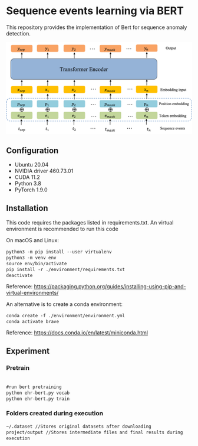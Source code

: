 # Sequence events learning via BERT

This repository provides the implementation of Bert for sequence anomaly detection. 

![alt](img/1Bert.png)

## Configuration
- Ubuntu 20.04
- NVIDIA driver 460.73.01 
- CUDA 11.2
- Python 3.8
- PyTorch 1.9.0

## Installation
This code requires the packages listed in requirements.txt.
An virtual environment is recommended to run this code

On macOS and Linux:  
```
python3 -m pip install --user virtualenv
python3 -m venv env
source env/bin/activate
pip install -r ./environment/requirements.txt
deactivate
```
Reference: https://packaging.python.org/guides/installing-using-pip-and-virtual-environments/

An alternative is to create a conda environment:
```
conda create -f ./environment/environment.yml
conda activate brave
```
Reference: https://docs.conda.io/en/latest/miniconda.html

## Experiment

### Pretrain
```shell script

#run bert pretraining
python ehr-bert.py vocab
python ehr-bert.py train

```

### Folders created during execution
```shell script 
~/.dataset //Stores original datasets after downloading
project/output //Stores intermediate files and final results during execution
```
